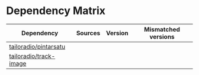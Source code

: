 # Dependency Matrix

Dependency | Sources | Version | Mismatched versions
---------- | ------- | ------- | -------------------
[tailoradio/pintarsatu](https://github.com/tailoradio/pintarsatu.git) |  | []() | 
[tailoradio/track-image](https://github.com/tailoradio/track-image.git) |  | []() | 
